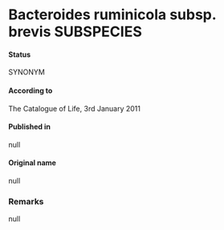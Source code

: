 # Bacteroides ruminicola subsp. brevis SUBSPECIES

#### Status
SYNONYM

#### According to
The Catalogue of Life, 3rd January 2011

#### Published in
null

#### Original name
null

### Remarks
null